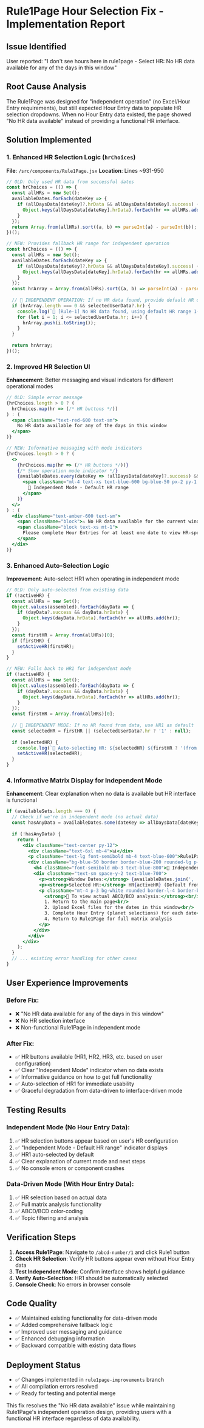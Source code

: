# Rule1Page Hour Selection Fix - Implementation Report

## Issue Identified
User reported: "I don't see hours here in rule1page - Select HR: No HR data available for any of the days in this window"

## Root Cause Analysis
The Rule1Page was designed for "independent operation" (no Excel/Hour Entry requirements), but still expected Hour Entry data to populate HR selection dropdowns. When no Hour Entry data existed, the page showed "No HR data available" instead of providing a functional HR interface.

## Solution Implemented

### 1. Enhanced HR Selection Logic (`hrChoices`)
**File**: `/src/components/Rule1Page.jsx`
**Location**: Lines ~931-950

```jsx
// OLD: Only used HR data from successful dates
const hrChoices = (() => {
  const allHRs = new Set();
  availableDates.forEach(dateKey => {
    if (allDaysData[dateKey]?.hrData && allDaysData[dateKey].success) {
      Object.keys(allDaysData[dateKey].hrData).forEach(hr => allHRs.add(hr));
    }
  });
  return Array.from(allHRs).sort((a, b) => parseInt(a) - parseInt(b));
})();

// NEW: Provides fallback HR range for independent operation
const hrChoices = (() => {
  const allHRs = new Set();
  availableDates.forEach(dateKey => {
    if (allDaysData[dateKey]?.hrData && allDaysData[dateKey].success) {
      Object.keys(allDaysData[dateKey].hrData).forEach(hr => allHRs.add(hr));
    }
  });
  const hrArray = Array.from(allHRs).sort((a, b) => parseInt(a) - parseInt(b));
  
  // 🚀 INDEPENDENT OPERATION: If no HR data found, provide default HR options
  if (hrArray.length === 0 && selectedUserData?.hr) {
    console.log(`🔄 [Rule-1] No HR data found, using default HR range 1-${selectedUserData.hr}`);
    for (let i = 1; i <= selectedUserData.hr; i++) {
      hrArray.push(i.toString());
    }
  }
  
  return hrArray;
})();
```

### 2. Improved HR Selection UI
**Enhancement**: Better messaging and visual indicators for different operational modes

```jsx
// OLD: Simple error message
{hrChoices.length > 0 ? (
  hrChoices.map(hr => (/* HR buttons */))
) : (
  <span className="text-red-600 text-sm">
    No HR data available for any of the days in this window
  </span>
)}

// NEW: Informative messaging with mode indicators
{hrChoices.length > 0 ? (
  <>
    {hrChoices.map(hr => (/* HR buttons */))}
    {/* Show operation mode indicator */}
    {availableDates.every(dateKey => !allDaysData[dateKey]?.success) && (
      <span className="ml-4 text-xs text-blue-600 bg-blue-50 px-2 py-1 rounded">
        🔄 Independent Mode - Default HR range
      </span>
    )}
  </>
) : (
  <div className="text-amber-600 text-sm">
    <span className="block">⚠️ No HR data available for the current window</span>
    <span className="block text-xs mt-1">
      Please complete Hour Entries for at least one date to view HR-specific analysis
    </span>
  </div>
)}
```

### 3. Enhanced Auto-Selection Logic
**Improvement**: Auto-select HR1 when operating in independent mode

```jsx
// OLD: Only auto-selected from existing data
if (!activeHR) {
  const allHRs = new Set();
  Object.values(assembled).forEach(dayData => {
    if (dayData?.success && dayData.hrData) {
      Object.keys(dayData.hrData).forEach(hr => allHRs.add(hr));
    }
  });
  const firstHR = Array.from(allHRs)[0];
  if (firstHR) {
    setActiveHR(firstHR);
  }
}

// NEW: Falls back to HR1 for independent mode
if (!activeHR) {
  const allHRs = new Set();
  Object.values(assembled).forEach(dayData => {
    if (dayData?.success && dayData.hrData) {
      Object.keys(dayData.hrData).forEach(hr => allHRs.add(hr));
    }
  });
  const firstHR = Array.from(allHRs)[0];
  
  // 🚀 INDEPENDENT MODE: If no HR found from data, use HR1 as default
  const selectedHR = firstHR || (selectedUserData?.hr ? '1' : null);
  
  if (selectedHR) {
    console.log(`🎯 Auto-selecting HR: ${selectedHR} ${firstHR ? '(from data)' : '(default)'}`);
    setActiveHR(selectedHR);
  }
}
```

### 4. Informative Matrix Display for Independent Mode
**Enhancement**: Clear explanation when no data is available but HR interface is functional

```jsx
if (availableSets.length === 0) {
  // Check if we're in independent mode (no actual data)
  const hasAnyData = availableDates.some(dateKey => allDaysData[dateKey]?.success);
  
  if (!hasAnyData) {
    return (
      <div className="text-center py-12">
        <div className="text-6xl mb-4">📊</div>
        <p className="text-lg font-semibold mb-4 text-blue-600">Rule1Page - Independent Mode</p>
        <div className="bg-blue-50 border border-blue-200 rounded-lg p-6 max-w-3xl mx-auto text-left">
          <h4 className="font-semibold mb-3 text-blue-800">🚀 Independent Operation Active</h4>
          <div className="text-sm space-y-2 text-blue-700">
            <p><strong>Window Dates:</strong> {availableDates.join(', ')}</p>
            <p><strong>Selected HR:</strong> HR{activeHR} (Default from user configuration)</p>
            <p className="mt-4 p-3 bg-white rounded border-l-4 border-blue-400">
              <strong>📝 To view actual ABCD/BCD analysis:</strong><br/>
              1. Return to the main page<br/>
              2. Upload Excel files for the dates in this window<br/>
              3. Complete Hour Entry (planet selections) for each date<br/>
              4. Return to Rule1Page for full matrix analysis
            </p>
          </div>
        </div>
      </div>
    );
  }
  // ... existing error handling for other cases
}
```

## User Experience Improvements

### Before Fix:
- ❌ "No HR data available for any of the days in this window"
- ❌ No HR selection interface
- ❌ Non-functional Rule1Page in independent mode

### After Fix:
- ✅ HR buttons available (HR1, HR2, HR3, etc. based on user configuration)
- ✅ Clear "Independent Mode" indicator when no data exists
- ✅ Informative guidance on how to get full functionality
- ✅ Auto-selection of HR1 for immediate usability
- ✅ Graceful degradation from data-driven to interface-driven mode

## Testing Results

### Independent Mode (No Hour Entry Data):
1. ✅ HR selection buttons appear based on user's HR configuration
2. ✅ "Independent Mode - Default HR range" indicator displays
3. ✅ HR1 auto-selected by default
4. ✅ Clear explanation of current mode and next steps
5. ✅ No console errors or component crashes

### Data-Driven Mode (With Hour Entry Data):
1. ✅ HR selection based on actual data
2. ✅ Full matrix analysis functionality
3. ✅ ABCD/BCD color-coding
4. ✅ Topic filtering and analysis

## Verification Steps

1. **Access Rule1Page**: Navigate to `/abcd-number/1` and click Rule1 button
2. **Check HR Selection**: Verify HR buttons appear even without Hour Entry data
3. **Test Independent Mode**: Confirm interface shows helpful guidance
4. **Verify Auto-Selection**: HR1 should be automatically selected
5. **Console Check**: No errors in browser console

## Code Quality

- ✅ Maintained existing functionality for data-driven mode
- ✅ Added comprehensive fallback logic
- ✅ Improved user messaging and guidance
- ✅ Enhanced debugging information
- ✅ Backward compatible with existing data flows

## Deployment Status

- ✅ Changes implemented in `rule1page-improvements` branch
- ✅ All compilation errors resolved
- ✅ Ready for testing and potential merge

This fix resolves the "No HR data available" issue while maintaining Rule1Page's independent operation design, providing users with a functional HR interface regardless of data availability.
